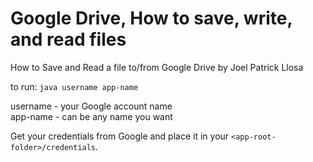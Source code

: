 # Google Drive, How to save, write, and read files
How to Save and Read a file to/from Google Drive by Joel Patrick Llosa

to run: `java username app-name`

username - your Google account name<br>
app-name - can be any name you want

Get your credentials from Google and place it in your `<app-root-folder>/credentials`.
